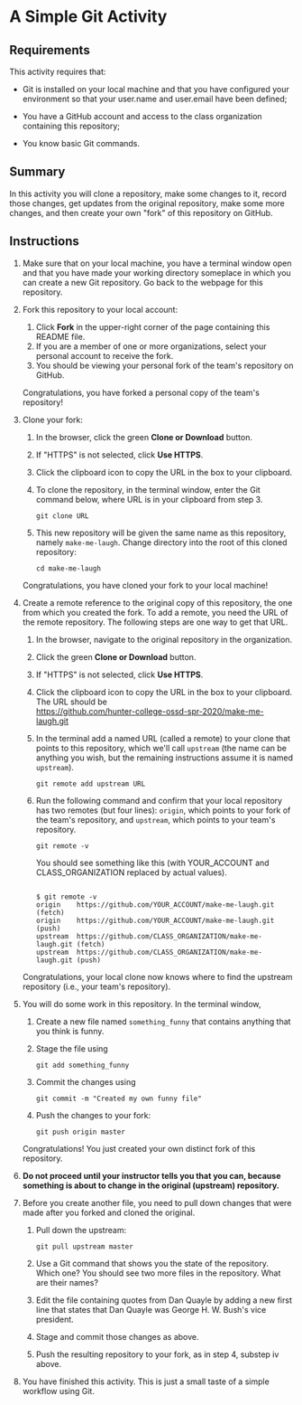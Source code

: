 # A Simple Git Activity

## Requirements

This activity requires that:
-  Git is installed on your local machine and that you have configured
your environment so that your user.name and user.email have been defined;

- You have a GitHub account and access to the class organization containing this
repository;

- You know basic Git commands.

## Summary

In this activity you will clone a repository, make some changes to it,
record those changes, get updates from the original repository, make some
more changes, and then create your own "fork" of this repository on GitHub.

## Instructions

1. Make sure that on your local machine, you have a terminal window open and that
   you have made your working directory someplace in which you can create a new
   Git repository. Go back to the webpage for this repository.

2. Fork this repository to your local account:
   1. Click __Fork__ in the upper-right corner of the page containing this README file.
   2. If you are a member of one or more organizations, select your personal account to receive the fork.
   3. You should be viewing your personal fork of the team's repository on GitHub.

   Congratulations, you have forked a personal copy of the team's repository!


3. Clone your fork:
    1. In the browser, click the green __Clone or Download__ button.
    2. If "HTTPS" is not selected, click __Use HTTPS__.
    3. Click the clipboard icon to copy the URL in the box to your clipboard.
    4. To clone the repository, in the terminal window, enter the Git command
      below, where URL is in your clipboard from step 3.

        ```
        git clone URL
        ```
    5. This new repository will be given the same name as this repository, namely
      `make-me-laugh`.  Change directory into the root of this cloned repository:

        ```
        cd make-me-laugh
       ```

     Congratulations, you have cloned your fork to your local machine!

4. Create a remote reference to the original copy of this repository, the one
   from which you created the fork.  To add a remote, you need the URL of the
   remote repository.   The following steps are one way to get that URL.

    1. In the browser, navigate to the original repository in the organization.
    2. Click the green __Clone or Download__ button.
    3. If "HTTPS" is not selected, click __Use HTTPS__.
    4. Click the clipboard icon to copy the URL in the box to your clipboard. The
       URL should be<br>https://github.com/hunter-college-ossd-spr-2020/make-me-laugh.git
    5. In the terminal add a named URL (called a remote) to your clone that
       points to this repository, which we'll call `upstream`
       (the name can be anything you wish, but the remaining instructions assume
       it is named `upstream`).

        ```
        git remote add upstream URL
        ```
    6. Run the following command and confirm that your local repository  has
       two remotes (but four lines): `origin`, which points to your fork of the
       team's repository, and `upstream`, which points to your team's repository.

        ```
        git remote -v
        ```
        You should see something like this (with YOUR_ACCOUNT and
        CLASS_ORGANIZATION replaced by actual values).

        ```

        $ git remote -v
        origin    https://github.com/YOUR_ACCOUNT/make-me-laugh.git (fetch)
        origin    https://github.com/YOUR_ACCOUNT/make-me-laugh.git (push)
        upstream  https://github.com/CLASS_ORGANIZATION/make-me-laugh.git (fetch)
        upstream  https://github.com/CLASS_ORGANIZATION/make-me-laugh.git (push)
        ```
    Congratulations, your local clone now knows where to find the upstream repository (i.e., your team's repository).

4. You will do some work in this repository. In the terminal window,

    1. Create a new file named `something_funny` that contains anything that
     you think is funny.

    2. Stage the file using

        ```
        git add something_funny
        ```

    3. Commit the changes using

        ```
        git commit -m "Created my own funny file"
        ```

    4. Push the changes to your fork:

       ```
       git push origin master
       ```

    Congratulations! You just created your own distinct fork of this repository.

5. __Do not proceed until your instructor tells you that you can, because something is about to
   change in the original (upstream) repository.__


6. Before you create another file, you need to pull down changes that were made after
   you forked and cloned the original.

    1. Pull down the upstream:

       ```
       git pull upstream master
       ```

    2. Use a Git command that shows you the state of the repository. Which one?
       You should see two more files in the repository. What are their names?

    3. Edit the file containing quotes from Dan Quayle by adding a new first line
       that states that Dan Quayle was George H. W. Bush's vice president.

    4. Stage and commit those changes as above.

    5. Push the resulting repository to your fork, as in step 4, substep iv above.

7. You have finished this activity. This is just a small taste of a simple
  workflow using Git.
